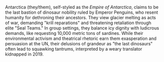 Antarctica (they/them), self-styled as the _Empire of Antarctica_, claims to be the last bastion of dinosaur nobility ruled by Emperor Penguins, who resent humanity for dethroning their ancestors. They view glacier melting as acts of war, demanding "krill reparations" and threatening retaliation through elite "Seal Teams." In group settings, they balance icy dignity with ludicrous demands, like requesting 10,000 metric tons of sardines. While their environmental activism and theatrical rhetoric earn them exasperation and persuasion at the UN, their delusions of grandeur as "the last dinosaurs" often lead to squawking tantrums, interpreted by a weary translator kidnapped in 2019.
